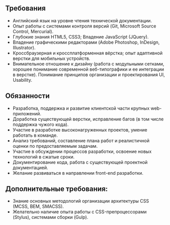 ## Требования

 * Английский язык на уровне чтения технической документации.
 * Опыт работы с системами контроля версий (Git, Microsoft Source Control, Mercurial).
 * Глубокие знания HTML5, CSS3; Владение JavaScript (JQuery). 
 * Владение графическими редакторами (Adobe Photoshop, InDesign, Illustrator).
 * Кроссбраузерная и кроссплатформенная вёрстка; опыт адаптивной верстки для мобильных устройств.
 * Внимательное отношение к дизайну (работа с модульными сетками, хорошее понимание современной веб-типографики и ее интеграции в верстке). Понимание принципов организации и проектирования UI, Usability. 
 
## Обязанности
 * Разработка, поддержка и развитие клиентской части крупных web-приложений.
 * Доработка существующей верстки, исправление багов (в том числе поддержка чужого кода).
 * Участие в разработке высоконагруженных проектов, умение работать в команде.
 * Анализ требований, составление плана работ и реалистичной оценки по предоставляемым задачам.
 * Участие в обсуждении процессов разработки, освоение новых технологий в сжатые сроки. 
 * Документирование кода, работа с существующей проектной документацией.
 * Желание развиваться в направлении front-end разработки.
 

## Дополнительные требования:
 * Знание основных методологий организации архитектуры CSS (MCSS, BEM, SMACSS).
 * Желательно наличие опыта работы с CSS-препроцессорами (Stylus), системами сборки (Gulp).
